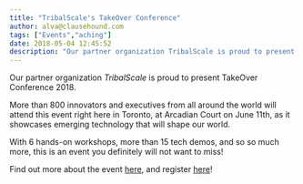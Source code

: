 ```yaml
---
title: "TribalScale's TakeOver Conference"
author: alva@clausehound.com
tags: ["Events","aching"]
date: 2018-05-04 12:45:52
description: "Our partner organization TribalScale is proud to present TakeOver Conference 2018."
---
```




Our partner organization *TribalScale* is proud to present TakeOver Conference 2018.

More than 800 innovators and executives from all around the world will attend this event right here in Toronto, at Arcadian Court on June 11th, as it showcases emerging technology that will shape our world.

With 6 hands-on workshops, more than 15 tech demos, and so so much more, this is an event you definitely will not want to miss!

Find out more about the event [here](https://takeoverinnovationconference.com/about-takeover/), and register [here](https://takeoverinnovationconference.com/get-tickets/)!
